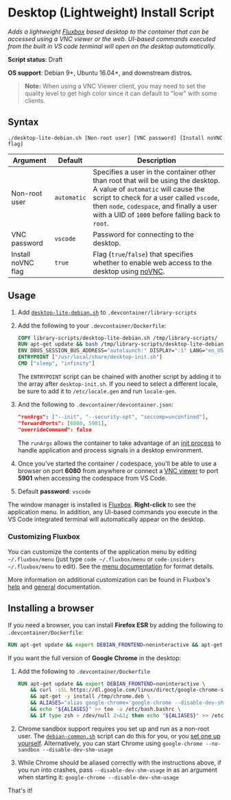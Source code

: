 # Desktop (Lightweight) Install Script

*Adds a lightweight [Fluxbox](http://fluxbox.org/) based desktop to the container that can be accessed using a VNC viewer or the web. UI-based commands executed from the built in VS code terminal will open on the desktop automatically.*

**Script status**: Draft

**OS support**: Debian 9+, Ubuntu 16.04+, and downstream distros.

> **Note:** When using a VNC Viewer client, you may need to set the quality level to get high color since it can default to "low" with some clients.

## Syntax

```text
./desktop-lite-debian.sh [Non-root user] [VNC password] [Install noVNC flag]
```

|Argument|Default|Description|
|--------|-------|-----------|
|Non-root user|`automatic`| Specifies a user in the container other than root that will be using the desktop. A value of `automatic` will cause the script to check for a user called `vscode`, then `node`, `codespace`, and finally a user with a UID of `1000` before falling back to `root`. |
|VNC password|`vscode`| Password for connecting to the desktop.|
|Install noVNC flag|`true`| Flag (`true`/`false`) that specifies whether to enable web access to the desktop using [noVNC](https://novnc.com/info.html).|

## Usage

1. Add [`desktop-lite-debian.sh`](../desktop-lite-debian.sh) to `.devcontainer/library-scripts`

2. Add the following to your `.devcontainer/Dockerfile`:

    ```Dockerfile
    COPY library-scripts/desktop-lite-debian.sh /tmp/library-scripts/
    RUN apt-get update && bash /tmp/library-scripts/desktop-lite-debian.sh
    ENV DBUS_SESSION_BUS_ADDRESS="autolaunch:" DISPLAY=":1" LANG="en_US.UTF-8" LANGUAGE="en_US.UTF-8"
    ENTRYPOINT ["/usr/local/share/desktop-init.sh"]
    CMD ["sleep", "infinity"]
    ```

    The `ENTRYPOINT` script can be chained with another script by adding it to the array after `desktop-init.sh`.
    If you need to select a different locale, be sure to add it to `/etc/locale.gen` and run `locale-gen`.

3. And the following to `.devcontainer/devcontainer.json`:

    ```json
    "runArgs": ["--init", "--security-opt", "seccomp=unconfined"],
    "forwardPorts": [6080, 5901],
    "overrideCommand": false
    ```

    The `runArgs` allows the container to take advantage of an [init process](https://docs.docker.com/engine/reference/run/#specify-an-init-process) to handle application and process signals in a desktop environment.

4. Once you've started the container / codespace, you'll be able to use a browser on port **6080** from anywhere or connect a [VNC viewer](https://www.realvnc.com/en/connect/download/viewer/) to port **5901** when accessing the codespace from VS Code.

5. Default **password**: `vscode`

The window manager is installed is [Fluxbox](http://fluxbox.org/). **Right-click** to see the application menu. In addition, any UI-based commands you execute in the VS Code integrated terminal will automatically appear on the desktop.

### Customizing Fluxbox

You can customize the contents of the application menu by editing `~/.fluxbox/menu` (just type `code ~/.fluxbox/menu` or `code-insiders ~/.fluxbox/menu` to edit). See the [menu documentation](http://www.fluxbox.org/help/man-fluxbox-menu.php) for format details.

More information on additional customization can be found in Fluxbox's [help](http://www.fluxbox.org/help/) and [general](http://fluxbox.sourceforge.net/docbook/en/html/book1.html) documentation.

## Installing a browser

If you need a browser, you can install **Firefox ESR** by adding the following to `.devcontainer/Dockerfile`:

```Dockerfile
RUN apt-get update && export DEBIAN_FRONTEND=noninteractive && apt-get install -y firefox-esr
```

If you want the full version of **Google Chrome** in the desktop:

1. Add the following to `.devcontainer/Dockerfile`

    ```Dockerfile
    RUN apt-get update && export DEBIAN_FRONTEND=noninteractive \
        && curl -sSL https://dl.google.com/linux/direct/google-chrome-stable_current_amd64.deb -o /tmp/chrome.deb \
        && apt-get -y install /tmp/chrome.deb \
        && ALIASES="alias google-chrome='google-chrome --disable-dev-shm-usage'\nalias google-chrome-stable='google-chrome-stable --disable-dev-shm-usage'\n\alias x-www-browser='x-www-browser --disable-dev-shm-usage'\nalias gnome-www-browser='gnome-www-browser --disable-dev-shm-usage'" \
        && echo "${ALIASES}" >> tee -a /etc/bash.bashrc \
        && if type zsh > /dev/null 2>&1; then echo "${ALIASES}" >> /etc/zsh/zshrc; fi
    ```

2. Chrome sandbox support requires you set up and run as a non-root user. The [`debian-common.sh`](common.md) script can do this for you, or you [set one up yourself](https://aka.ms/vscode-remote/containers/non-root). Alternatively, you can start Chrome using `google-chrome --no-sandbox --disable-dev-shm-usage`

3. While Chrome should be aliased correctly with the instructions above, if you run into crashes, pass `--disable-dev-shm-usage` in as an argument when starting it: `google-chrome --disable-dev-shm-usage`

That's it!
